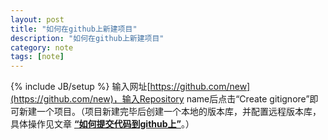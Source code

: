 ```yaml
---
layout: post
title: "如何在github上新建项目"
description: "如何在github上新建项目"
category: note
tags: [note]
---
```

{% include JB/setup %}
输入网址[https://github.com/new](https://github.com/new)，输入Repository name后点击“Create gitignore”即可新建一个项目。（项目新建完毕后创建一个本地的版本库，并配置远程版本库，具体操作见文章 [__“如何提交代码到github上”__](http://marvingit.github.io/note/2013/05/07/3-post/)。）